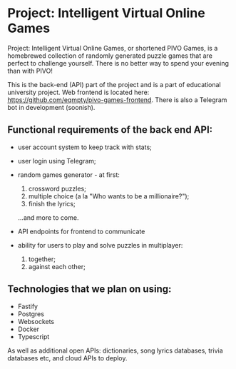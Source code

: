 # Project: Intelligent Virtual Online Games

Project: Intelligent Virtual Online Games, or shortened PIVO Games, is a homebrewed collection of randomly generated puzzle games that are perfect to challenge yourself. There is no better way to spend your evening than with PIVO!

This is the back-end (API) part of the project and is a part of educational university project. Web frontend is located here: https://github.com/eqmpty/pivo-games-frontend. There is also a Telegram bot in development (soonish).

## Functional requirements of the back end API:
* user account system to keep track with stats;
* user login using Telegram;
* random games generator - at first: 
  1. crossword puzzles;
  2. multiple choice (a la "Who wants to be a millionaire?");
  3. finish the lyrics;
  
  ...and more to come.
* API endpoints for frontend to communicate 
* ability for users to play and solve puzzles in multiplayer:
  1. together;
  2. against each other;

## Technologies that we plan on using:
* Fastify
* Postgres
* Websockets
* Docker
* Typescript


As well as additional open APIs: dictionaries, song lyrics databases, trivia databases etc, and cloud APIs to deploy.
